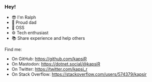 ### Hey!

- 😎 I'm Ralph
- 🥰 Proud dad
- 💚 OSS
- ⚙ Tech enthusiast
- 📚 Share experience and help others


Find me:
- On GitHub: https://github.com/kapsiR
- On Mastodon: <a rel="me" href="https://dotnet.social/@kapsiR">https://dotnet.social/@kapsiR</a>
- On Twitter: https://twitter.com/kapsi_r
- On Stack Overflow: https://stackoverflow.com/users/574379/kapsir

